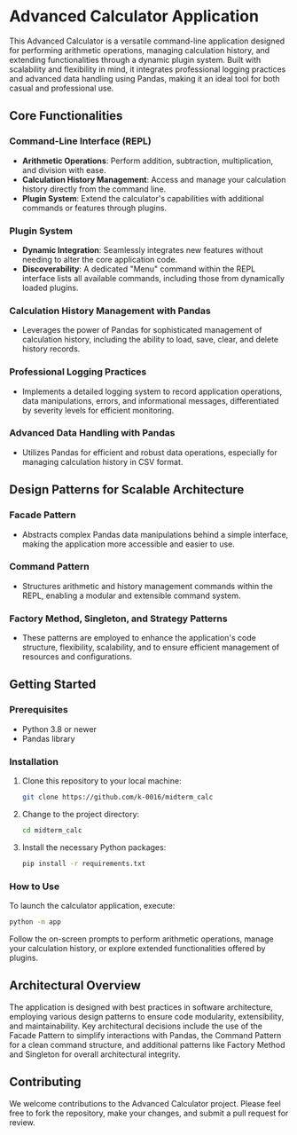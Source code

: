 
# Advanced Calculator Application

This Advanced Calculator is a versatile command-line application designed for performing arithmetic operations, managing calculation history, and extending functionalities through a dynamic plugin system. Built with scalability and flexibility in mind, it integrates professional logging practices and advanced data handling using Pandas, making it an ideal tool for both casual and professional use.

## Core Functionalities

### Command-Line Interface (REPL)
- **Arithmetic Operations**: Perform addition, subtraction, multiplication, and division with ease.
- **Calculation History Management**: Access and manage your calculation history directly from the command line.
- **Plugin System**: Extend the calculator's capabilities with additional commands or features through plugins.

### Plugin System
- **Dynamic Integration**: Seamlessly integrates new features without needing to alter the core application code.
- **Discoverability**: A dedicated "Menu" command within the REPL interface lists all available commands, including those from dynamically loaded plugins.

### Calculation History Management with Pandas
- Leverages the power of Pandas for sophisticated management of calculation history, including the ability to load, save, clear, and delete history records.

### Professional Logging Practices
- Implements a detailed logging system to record application operations, data manipulations, errors, and informational messages, differentiated by severity levels for efficient monitoring.

### Advanced Data Handling with Pandas
- Utilizes Pandas for efficient and robust data operations, especially for managing calculation history in CSV format.

## Design Patterns for Scalable Architecture

### Facade Pattern
- Abstracts complex Pandas data manipulations behind a simple interface, making the application more accessible and easier to use.

### Command Pattern
- Structures arithmetic and history management commands within the REPL, enabling a modular and extensible command system.

### Factory Method, Singleton, and Strategy Patterns
- These patterns are employed to enhance the application's code structure, flexibility, scalability, and to ensure efficient management of resources and configurations.

## Getting Started

### Prerequisites
- Python 3.8 or newer
- Pandas library

### Installation
1. Clone this repository to your local machine:
   ```sh
   git clone https://github.com/k-0016/midterm_calc
   ```
2. Change to the project directory:
   ```sh
   cd midterm_calc
   ```
3. Install the necessary Python packages:
   ```sh
   pip install -r requirements.txt
   ```

### How to Use
To launch the calculator application, execute:
```sh
python -m app
```
Follow the on-screen prompts to perform arithmetic operations, manage your calculation history, or explore extended functionalities offered by plugins.

## Architectural Overview

The application is designed with best practices in software architecture, employing various design patterns to ensure code modularity, extensibility, and maintainability. Key architectural decisions include the use of the Facade Pattern to simplify interactions with Pandas, the Command Pattern for a clean command structure, and additional patterns like Factory Method and Singleton for overall architectural integrity.

## Contributing

We welcome contributions to the Advanced Calculator project. Please feel free to fork the repository, make your changes, and submit a pull request for review.
